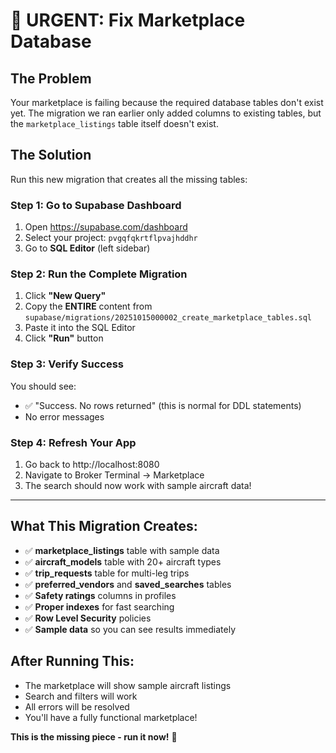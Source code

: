 # 🚨 URGENT: Fix Marketplace Database

## The Problem
Your marketplace is failing because the required database tables don't exist yet. The migration we ran earlier only added columns to existing tables, but the `marketplace_listings` table itself doesn't exist.

## The Solution
Run this new migration that creates all the missing tables:

### Step 1: Go to Supabase Dashboard
1. Open https://supabase.com/dashboard
2. Select your project: `pvgqfqkrtflpvajhddhr`
3. Go to **SQL Editor** (left sidebar)

### Step 2: Run the Complete Migration
1. Click **"New Query"**
2. Copy the **ENTIRE** content from `supabase/migrations/20251015000002_create_marketplace_tables.sql`
3. Paste it into the SQL Editor
4. Click **"Run"** button

### Step 3: Verify Success
You should see:
- ✅ "Success. No rows returned" (this is normal for DDL statements)
- No error messages

### Step 4: Refresh Your App
1. Go back to http://localhost:8080
2. Navigate to Broker Terminal → Marketplace
3. The search should now work with sample aircraft data!

---

## What This Migration Creates:
- ✅ **marketplace_listings** table with sample data
- ✅ **aircraft_models** table with 20+ aircraft types
- ✅ **trip_requests** table for multi-leg trips
- ✅ **preferred_vendors** and **saved_searches** tables
- ✅ **Safety ratings** columns in profiles
- ✅ **Proper indexes** for fast searching
- ✅ **Row Level Security** policies
- ✅ **Sample data** so you can see results immediately

## After Running This:
- The marketplace will show sample aircraft listings
- Search and filters will work
- All errors will be resolved
- You'll have a fully functional marketplace!

**This is the missing piece - run it now!** 🚀

